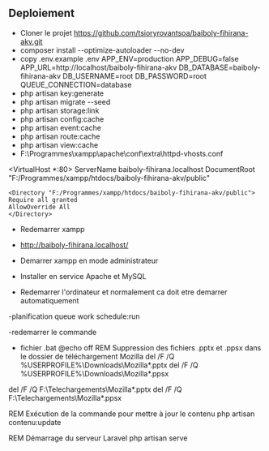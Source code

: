 ## Deploiement

- Cloner le projet https://github.com/tsioryrovantsoa/baiboly-fihirana-akv.git
- composer install --optimize-autoloader --no-dev
- copy .env.example .env
    APP_ENV=production
    APP_DEBUG=false
    APP_URL=http://localhost/baiboly-fihirana-akv
    DB_DATABASE=baiboly-fihirana-akv
    DB_USERNAME=root
    DB_PASSWORD=root
    QUEUE_CONNECTION=database
- php artisan key:generate
- php artisan migrate --seed
- php artisan storage:link
- php artisan config:cache
- php artisan event:cache
- php artisan route:cache
- php artisan view:cache
- F:\Programmes\xampp\apache\conf\extra\httpd-vhosts.conf

<VirtualHost *:80>
    ServerName baiboly-fihirana.localhost
    DocumentRoot "F:/Programmes/xampp/htdocs/baiboly-fihirana-akv/public"

    <Directory "F:/Programmes/xampp/htdocs/baiboly-fihirana-akv/public">
	Require all granted
	AllowOverride All
    </Directory>
</VirtualHost>

- Redemarrer xampp
- http://baiboly-fihirana.localhost/

- Demarrer xampp en mode administrateur
- Installer en service Apache et MySQL
- Redemarrer l'ordinateur et normalement ca doit etre demarrer automatiquement

-planification 
    queue work
    schedule:run

-redemarrer le commande

- fichier .bat
@echo off
REM Suppression des fichiers .pptx et .ppsx dans le dossier de téléchargement Mozilla
del /F /Q %USERPROFILE%\Downloads\Mozilla\*.pptx
del /F /Q %USERPROFILE%\Downloads\Mozilla\*.ppsx

del /F /Q F:\Telechargements\Mozilla\*.pptx
del /F /Q F:\Telechargements\Mozilla\*.ppsx

REM Exécution de la commande pour mettre à jour le contenu
php artisan contenu:update

REM Démarrage du serveur Laravel
php artisan serve

